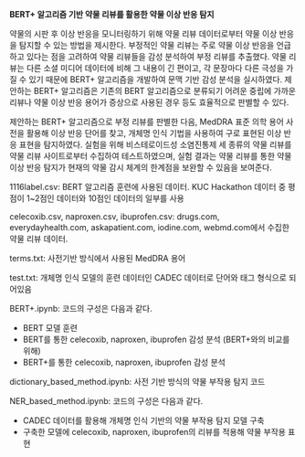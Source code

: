 
<b>BERT+ 알고리즘 기반 약물 리뷰를 활용한 약물 이상 반응 탐지</b>

약물의 시판 후 이상 반응을 모니터링하기 위해 약물 리뷰 데이터로부터 약물 이상 반응을 탐지할 수 있는 방법을 제시한다. 부정적인 약물 리뷰는 주로 약물 이상 반응을 언급하고 있다는 점을 고려하여 약물 리뷰들을 감성 분석하여 부정 리뷰를 추출했다. 약물 리뷰는 다른 소셜 미디어 데이터에 비해 그 내용이 긴 편이고, 각 문장마다 다른 극성을 가질 수 있기 때문에 BERT+ 알고리즘을 개발하여 문맥 기반 감성 분석을 실시하였다.
제안하는 BERT+ 알고리즘은 기존의 BERT 알고리즘으로 분류되기 어려운 중립에 가까운 리뷰나 약물 이상 반응 용어가 증상으로 사용된 경우 등도 효율적으로 판별할 수 있다.

제안하는 BERT+ 알고리즘으로 부정 리뷰를 판별한 다음, MedDRA 표준 의학 용어 사전을 활용해 이상 반응 단어를 찾고, 개체명 인식 기법을 사용하여 구로 표현된 이상 반응 표현을 탐지하였다. 실험을 위해 비스테로이드성 소염진통제 세 종류의 약물 리뷰를 약물 리뷰 사이트로부터 수집하여 테스트하였으며, 실험 결과는 약물 리뷰를 통한 약물 이상 반응 탐지가 현재의 약물 감시 체계의 한계점을 보완할 수 있음을 보여준다.

1116label.csv: BERT 알고리즘 훈련에 사용된 데이터. KUC Hackathon 데이터 중 평점이 1~2점인 데이터와 10점인 데이터의 일부를 사용

celecoxib.csv, naproxen.csv, ibuprofen.csv: drugs.com, everydayhealth.com, askapatient.com, iodine.com, webmd.com에서 수집한 약물 리뷰 데이터.

terms.txt: 사전기반 방식에서 사용된 MedDRA 용어

test.txt: 개체명 인식 모델의 훈련 데이터인 CADEC 데이터로 단어와 태그 형식으로 되어있음

BERT+.ipynb: 코드의 구성은 다음과 같다.
- BERT 모델 훈련
- BERT를 통한 celecoxib, naproxen, ibuprofen 감성 분석 (BERT+와의 비교를 위해)
- BERT+를 통한 celecoxib, naproxen, ibuprofen 감성 분석

dictionary_based_method.ipynb: 사전 기반 방식의 약물 부작용 탐지 코드

NER_based_method.ipynb: 코드의 구성은 다음과 같다.
- CADEC 데이터를 활용해 개체명 인식 기반의 약물 부작용 탐지 모델 구축
- 구축한 모델에 celecoxib, naproxen, ibuprofen의 리뷰를 적용해 약물 부작용 표현 
